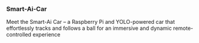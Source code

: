 ### Smart-Ai-Car

Meet the Smart-Ai Car – a Raspberry Pi and YOLO-powered car that effortlessly tracks and follows a ball for an immersive and dynamic remote-controlled experience
